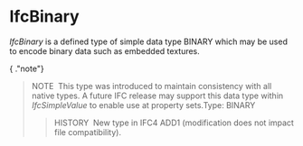 # IfcBinary

_IfcBinary_ is a defined type of simple data type BINARY which may be used to encode binary data such as embedded textures.

{ .\"note\"}
> NOTE&nbsp; This type was introduced to maintain consistency with all native types. A future IFC release may support this data type within _IfcSimpleValue_ to enable use at property sets.Type: BINARY
> 
>> HISTORY&nbsp; New type in IFC4 ADD1 (modification does not impact file compatibility).


>

